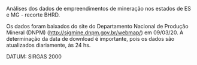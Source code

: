 Análises dos dados de empreendimentos de mineração nos estados de ES e MG - recorte BHRD.

Os dados foram baixados do site do Departamento Nacional de Produção Mineral (DNPM) (http://sigmine.dnpm.gov.br/webmap/) em 09/03/20. A determinação da data de download é importante, pois os dados são atualizados diariamente, às 24 hs.

DATUM: SIRGAS 2000